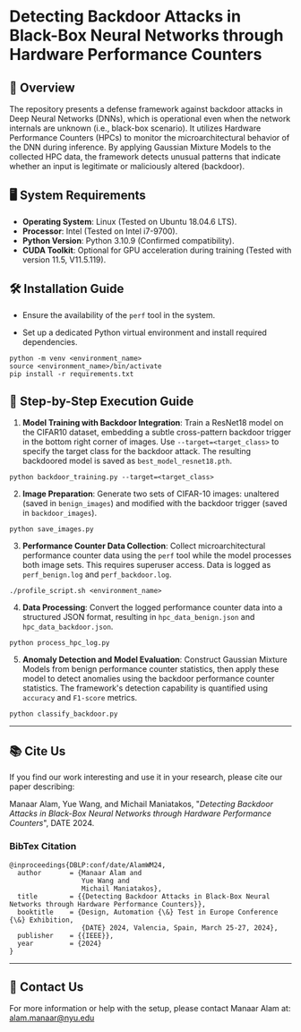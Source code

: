 # Detecting Backdoor Attacks in Black-Box Neural Networks through Hardware Performance Counters

## 📑 Overview
The repository presents a defense framework against backdoor attacks in Deep Neural Networks (DNNs), which is operational even when the network internals are unknown (i.e., black-box scenario). It utilizes Hardware Performance Counters (HPCs) to monitor the microarchitectural behavior of the DNN during inference. By applying Gaussian Mixture Models to the collected HPC data, the framework detects unusual patterns that indicate whether an input is legitimate or maliciously altered (backdoor).


## 🖥️  System Requirements
- **Operating System**: Linux (Tested on Ubuntu 18.04.6 LTS).
- **Processor**: Intel (Tested on Intel i7-9700).
- **Python Version**: Python 3.10.9 (Confirmed compatibility).
- **CUDA Toolkit**: Optional for GPU acceleration during training (Tested with version 11.5, V11.5.119).

## 🛠️ Installation Guide
- Ensure the availability of the `perf` tool in the system.

- Set up a dedicated Python virtual environment and install required dependencies.
```
python -m venv <environment_name>
source <environment_name>/bin/activate
pip install -r requirements.txt
```

## 🚀 Step-by-Step Execution Guide
1. **Model Training with Backdoor Integration**:
Train a ResNet18 model on the CIFAR10 dataset, embedding a subtle cross-pattern backdoor trigger in the bottom right corner of images. Use `--target=<target_class>` to specify the target class for the backdoor attack. The resulting backdoored model is saved as `best_model_resnet18.pth`.
```
python backdoor_training.py --target=<target_class>
```

2. **Image Preparation**:
Generate two sets of CIFAR-10 images: unaltered (saved in `benign_images`) and modified with the backdoor trigger (saved in `backdoor_images`).
```
python save_images.py
```

3. **Performance Counter Data Collection**:
Collect microarchitectural performance counter data using the `perf` tool while the model processes both image sets. This requires superuser access. Data is logged as `perf_benign.log` and `perf_backdoor.log`.
```
./profile_script.sh <environment_name>
```

4. **Data Processing**:
Convert the logged performance counter data into a structured JSON format, resulting in `hpc_data_benign.json` and `hpc_data_backdoor.json`.
```
python process_hpc_log.py
```

5. **Anomaly Detection and Model Evaluation**:
Construct Gaussian Mixture Models from benign performance counter statistics, then apply these model to detect anomalies using the backdoor performance counter statistics. The framework's detection capability is quantified using `accuracy` and `F1-score` metrics.
```
python classify_backdoor.py
```

---

## 📚 Cite Us
If you find our work interesting and use it in your research, please cite our paper describing:

Manaar Alam, Yue Wang, and Michail Maniatakos, "_Detecting Backdoor Attacks in Black-Box Neural Networks through Hardware Performance Counters_", DATE 2024.

### BibTex Citation
```
@inproceedings{DBLP:conf/date/AlamWM24,
  author       = {Manaar Alam and
                  Yue Wang and
                  Michail Maniatakos},
  title        = {{Detecting Backdoor Attacks in Black-Box Neural Networks through Hardware Performance Counters}},
  booktitle    = {Design, Automation {\&} Test in Europe Conference {\&} Exhibition,
                  {DATE} 2024, Valencia, Spain, March 25-27, 2024},
  publisher    = {{IEEE}},
  year         = {2024}
}
```

---

## 📩 Contact Us
For more information or help with the setup, please contact Manaar Alam at: alam.manaar@nyu.edu
